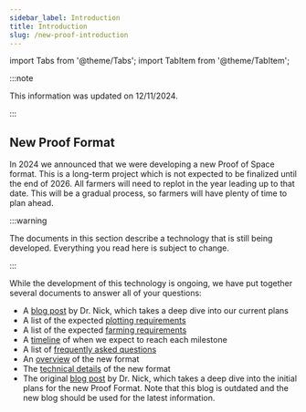 ```yaml
---
sidebar_label: Introduction
title: Introduction
slug: /new-proof-introduction
---
```


import Tabs from '@theme/Tabs';
import TabItem from '@theme/TabItem';

:::note

This information was updated on 12/11/2024.

:::

## New Proof Format

In 2024 we announced that we were developing a new Proof of Space format. This is a long-term project which is not expected to be finalized until the end of 2026. All farmers will need to replot in the year leading up to that date. This will be a gradual process, so farmers will have plenty of time to plan ahead.

:::warning

The documents in this section describe a technology that is still being developed. Everything you read here is subject to change.

:::

While the development of this technology is ongoing, we have put together several documents to answer all of your questions:

- A [blog post](https://www.chia.net/2024/12/11/upcoming-changes-for-chias-new-proof-of-space-format) by Dr. Nick, which takes a deep dive into our current plans
- A list of the expected [plotting requirements](/new-proof-plotting-requirements)
- A list of the expected [farming requirements](/new-proof-farming-requirements)
- A [timeline](/new-proof-timeline) of when we expect to reach each milestone
- A list of [frequently asked questions](/new-proof-faq)
- An [overview](/new-proof-technical-overview) of the new format
- The [technical details](/new-proof-details/) of the new format
- The original [blog post](https://www.chia.net/2024/08/08/approaching-the-next-generation-of-proof-of-space/) by Dr. Nick, which takes a deep dive into the initial plans for the new Proof Format. Note that this blog is outdated and the new blog should be used for the latest information.
